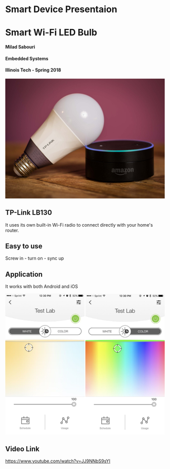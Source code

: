 # Smart Device Presentaion
# Smart Wi-Fi LED Bulb
#### Milad Sabouri
#### Embedded Systems
#### Illinois Tech - Spring 2018

![LED](images/2.jpg "TP-Link Smart LED")

## TP-Link LB130
It uses its own built-in Wi-Fi radio to connect directly with your home's router.
## Easy to use
Screw in - turn on - sync up
## Application
It works with both Android and iOS

![LED](images/1.jpg "Application")

## Video Link
https://www.youtube.com/watch?v=JJ9NNbS9sYI
